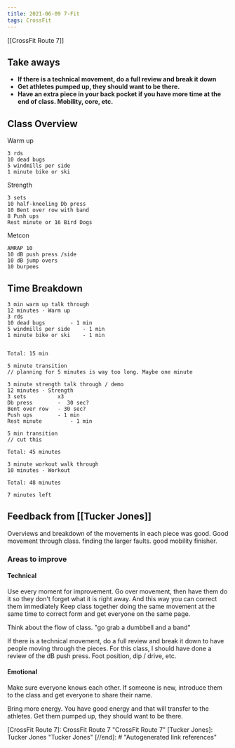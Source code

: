 ```yaml
---
title: 2021-06-09 7-Fit
tags: CrossFit
---
```


[[CrossFit Route 7]]
## Take aways

- **If there is a technical movement, do a full review and break it down**
- **Get athletes pumped up, they should want to be there.**
- **Have an extra piece in your back pocket if you have more time at the end of class. Mobility, core, etc.**

## Class Overview
Warm up
```
3 rds
10 dead bugs
5 windmills per side
1 minute bike or ski
```

Strength
```
3 sets
10 half-kneeling Db press
10 Bent over row with band
8 Push ups
Rest minute or 16 Bird Dogs
```

Metcon
```
AMRAP 10
10 dB push press /side
10 dB jump overs
10 burpees
```

## Time Breakdown

```
3 min warm up talk through
12 minutes - Warm up
3 rds 
10 dead bugs		- 1 min
5 windmills per side	- 1 min
1 minute bike or ski 	- 1 min


Total: 15 min

5 minute transition 
// planning for 5 minutes is way too long. Maybe one minute

3 minute strength talk through / demo
12 minutes - Strength
3 sets			x3
Db press 		-  30 sec?
Bent over row	- 30 sec?
Push ups		- 1 min
Rest minute 		- 1 min

5 min transition
// cut this

Total: 45 minutes

3 minute workout walk through
10 minutes - Workout

Total: 48 minutes

7 minutes left
```

## Feedback from [[Tucker Jones]]

Overviews and breakdown of the movements in each piece was good.
Good movement through class.
finding the larger faults.
good mobility finisher.

### Areas to improve

#### Technical
Use every moment for improvement.
Go over movement, then have them do it so they don't forget what it is right away.
And this way you can correct them immediately
Keep class together doing the same movement at the same time to correct form and get everyone on the same page.

Think about the flow of class. "go grab a dumbbell and a band"

If there is a technical movement, do a full review and break it down to have people moving through the pieces. For this class, I should have done a review of the dB push press. Foot position, dip / drive, etc.

#### Emotional

Make sure everyone knows each other.
If someone is new, introduce them to the class and get everyone to share their name.

Bring more energy. You have good energy and that will transfer to the athletes.
Get them pumped up, they should want to be there.

[//begin]: # "Autogenerated link references for markdown compatibility"
[CrossFit Route 7]: CrossFit Route 7 "CrossFit Route 7"
[Tucker Jones]: Tucker Jones "Tucker Jones"
[//end]: # "Autogenerated link references"